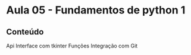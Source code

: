 # Aula 05 - Fundamentos de python 1

## Conteúdo  

   Api
   Interface com tkinter 
   Funções
   Integração com Git